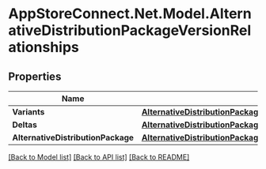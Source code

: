 # AppStoreConnect.Net.Model.AlternativeDistributionPackageVersionRelationships

## Properties

Name | Type | Description | Notes
------------ | ------------- | ------------- | -------------
**Variants** | [**AlternativeDistributionPackageVersionRelationshipsVariants**](AlternativeDistributionPackageVersionRelationshipsVariants.md) |  | [optional] 
**Deltas** | [**AlternativeDistributionPackageVersionRelationshipsDeltas**](AlternativeDistributionPackageVersionRelationshipsDeltas.md) |  | [optional] 
**AlternativeDistributionPackage** | [**AlternativeDistributionPackageVersionRelationshipsAlternativeDistributionPackage**](AlternativeDistributionPackageVersionRelationshipsAlternativeDistributionPackage.md) |  | [optional] 

[[Back to Model list]](../README.md#documentation-for-models) [[Back to API list]](../README.md#documentation-for-api-endpoints) [[Back to README]](../README.md)

